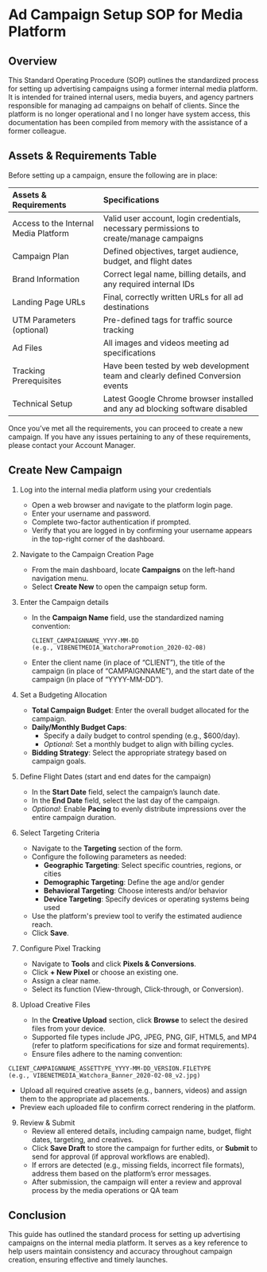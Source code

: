 # Ad Campaign Setup SOP for Media Platform

## Overview

This Standard Operating Procedure (SOP) outlines the standardized process for setting up advertising campaigns using a former internal media platform. It is intended for trained internal users, media buyers, and agency partners responsible for managing ad campaigns on behalf of clients. Since the platform is no longer operational and I no longer have system access, this documentation has been compiled from memory with the assistance of a former colleague.

## Assets & Requirements Table

Before setting up a campaign, ensure the following are in place:

| Assets & Requirements | Specifications |
| :-------------------- | :------------- |
| Access to the Internal Media Platform | Valid user account, login credentials, necessary permissions to create/manage campaigns |
| Campaign Plan | Defined objectives, target audience, budget, and flight dates |
| Brand Information | Correct legal name, billing details, and any required internal IDs |
| Landing Page URLs | Final, correctly written URLs for all ad destinations |
| UTM Parameters (optional) | Pre-defined tags for traffic source tracking |
| Ad Files | All images and videos meeting ad specifications |
| Tracking Prerequisites | Have been tested by web development team and clearly defined Conversion events |
| Technical Setup | Latest Google Chrome browser installed and any ad blocking software disabled |

Once you’ve met all the requirements, you can proceed to create a new campaign. If you have any issues pertaining to any of these requirements, please contact your Account Manager.

## Create New Campaign

1. Log into the internal media platform using your credentials

   - Open a web browser and navigate to the platform login page.
   - Enter your username and password.
   - Complete two-factor authentication if prompted.
   - Verify that you are logged in by confirming your username appears in the top-right corner of the dashboard.

2. Navigate to the Campaign Creation Page

   - From the main dashboard, locate **Campaigns** on the left-hand navigation menu.
   - Select **Create New** to open the campaign setup form.

3. Enter the Campaign details

   - In the **Campaign Name** field, use the standardized naming convention:
   
     ```
     CLIENT_CAMPAIGNNAME_YYYY-MM-DD
     (e.g., VIBENETMEDIA_WatchoraPromotion_2020-02-08)
     ```

   - Enter the client name (in place of “CLIENT”), the title of the campaign (in place of “CAMPAIGNNAME”), and the start date of the campaign (in place of “YYYY-MM-DD”).

5. Set a Budgeting Allocation

   - **Total Campaign Budget**: Enter the overall budget allocated for the campaign.
   - **Daily/Monthly Budget Caps**:
      - Specify a daily budget to control spending (e.g., $600/day).
      - *Optional*: Set a monthly budget to align with billing cycles.
   - **Bidding Strategy**: Select the appropriate strategy based on campaign goals.
  
6. Define Flight Dates (start and end dates for the campaign)

   - In the **Start Date** field, select the campaign’s launch date.
   - In the **End Date** field, select the last day of the campaign.
   - *Optional*: Enable **Pacing** to evenly distribute impressions over the entire campaign duration.

7. Select Targeting Criteria

   - Navigate to the **Targeting** section of the form.
   - Configure the following parameters as needed:
      - **Geographic Targeting**: Select specific countries, regions, or cities
      - **Demographic Targeting**: Define the age and/or gender
      - **Behavioral Targeting**: Choose interests and/or behavior
      - **Device Targeting**: Specify devices or operating systems being used
   - Use the platform's preview tool to verify the estimated audience reach.
   - Click **Save**.
  
8. Configure Pixel Tracking

   - Navigate to **Tools** and click **Pixels & Conversions**.
   - Click **+ New Pixel** or choose an existing one.
   - Assign a clear name.
   - Select its function (View-through, Click-through, or Conversion).

9. Upload Creative Files

   - In the **Creative Upload** section, click **Browse** to select the desired files from your device.
   - Supported file types include JPG, JPEG, PNG, GIF, HTML5, and MP4 (refer to platform specifications for size and format requirements).
   - Ensure files adhere to the naming convention:
```
CLIENT_CAMPAIGNNAME_ASSETTYPE_YYYY-MM-DD_VERSION.FILETYPE
(e.g., VIBENETMEDIA_Watchora_Banner_2020-02-08_v2.jpg)
```
   - Upload all required creative assets (e.g., banners, videos) and assign them to the appropriate ad placements.
   - Preview each uploaded file to confirm correct rendering in the platform.

9. Review & Submit
   - Review all entered details, including campaign name, budget, flight dates, targeting, and creatives.
   - Click **Save Draft** to store the campaign for further edits, or **Submit** to send for approval (if approval workflows are enabled).
   - If errors are detected (e.g., missing fields, incorrect file formats), address them based on the platform’s error messages.
   - After submission, the campaign will enter a review and approval process by the media operations or QA team

## Conclusion

This guide has outlined the standard process for setting up advertising campaigns on the internal media platform. It serves as a key reference to help users maintain consistency and accuracy throughout campaign creation, ensuring effective and timely launches.
